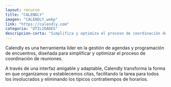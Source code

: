 ```yaml
---
layout: recurso
title: "CALENDLY"
imagen: "CALENDLY.webp"
link: "https://calendly.com"
categoria: "UTILIDADES"
descripcion-corta: "Simplifica y optimiza el proceso de coordinación de reuniones."
---
```


Calendly es una herramienta líder en la gestión de agendas y programación de encuentros, diseñada para simplificar y optimizar el proceso de coordinación de reuniones. 

A través de una interfaz amigable y adaptable, Calendly transforma la forma en que organizamos y establecemos citas, facilitando la tarea para todos los involucrados y eliminando los típicos contratiempos de horarios.
